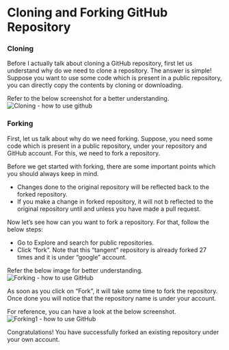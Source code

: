 # Cloning and Forking GitHub Repository
### Cloning
Before I actually talk about cloning a GitHub repository, first let us understand why do we need to clone a repository. The answer is simple! Suppose you want to use some code which is present in a public repository, you can directly copy the contents by cloning or downloading.  

Refer to the below screenshot for a better understanding.  
![Cloning - how to use github](https://d1jnx9ba8s6j9r.cloudfront.net/blog/wp-content/uploads/2017/11/Cloning-how-to-use-github-Edureka.png)  

### Forking
First, let us talk about why do we need forking. Suppose, you need some code which is present in a public repository, under your repository and GitHub account. For this, we need to fork a repository.  

Before we get started with forking, there are some important points which you should always keep in mind.  
* Changes done to the original repository will be reflected back to the forked repository.  
* If you make a change in forked repository, it will not b reflected to the original repository until and unless you have made a pull request.  

Now let’s see how can you want to fork a repository. For that, follow the below steps:
* Go to Explore and search for public repositories.
* Click “fork”. Note that this “tangent” repository is already forked 27 times and it is under “google” account.  

Refer the below image for better understanding.  
![Forking - how to use GitHub](https://d1jnx9ba8s6j9r.cloudfront.net/blog/wp-content/uploads/2017/11/Forking-how-to-use-GitHub-Edureka-1.png)  

As soon as you click on “Fork”, it will take some time to fork the repository. Once done you will notice that the repository name is under your account.  

For reference, you can have a look at the below screenshot.  
![Forking1 - how to use GitHub](https://d1jnx9ba8s6j9r.cloudfront.net/blog/wp-content/uploads/2017/11/Forking1-how-to-use-GitHub-Edureka.png)  

Congratulations! You have successfully forked an existing repository under your own account.

